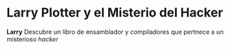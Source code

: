 # Larry Plotter y el Misterio del Hacker

**Larry** Descubre un libro de ensamblador y compiladores que pertnece a un misterioso *hacker*
